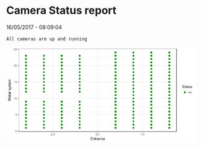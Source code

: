 Camera Status report
================
16/05/2017 - 08:09:04

    All cameras are up and running

![](camreport_files/figure-markdown_github/unnamed-chunk-2-1.png)
